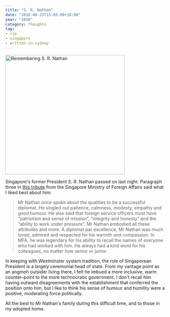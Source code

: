 ```yaml
---
title: "S. R. Nathan"
date: "2016-08-23T15:05:00+10:00"
year: "2016"
category: Thoughts
tag:
- rip
- singapore
- written-in-sydney
---
```

<img src="https://rubenerd.com/files/2016/srnathan.jpg" srcset="https://rubenerd.com/files/2016/srnathan.jpg 1x, https://rubenerd.com/files/2016/srnathan@2x.jpg 2x" alt="Remembering S. R. Nathan" style="width:375px" /></p>

Singapore's former President S. R. Nathan passed on last night. Paragraph three in [this tribute] from the Singapore Ministry of Foreign Affairs said what I liked best about him:

> Mr Nathan once spoke about the qualities to be a successful diplomat.  He singled out patience, calmness, modesty, empathy and good humour. He also said that foreign service officers must have “patriotism and sense of mission”, “integrity and honesty” and the “ability to work under pressure”.  Mr Nathan embodied all these attributes and more.  A diplomat par excellence, Mr Nathan was much loved, admired and respected for his warmth and compassion.  In MFA, he was legendary for his ability to recall the names of everyone who had worked with him.  He always had a kind word for his colleagues, no matter how senior or junior.

In keeping with Westminster system tradition, the role of Singaporean President is a largely ceremonial head of state. From my vantage point as an angmoh outsider living there, I felt he imbued a more inclusive, warm counter–point to the more technocratic government. I don't recall him having outward disagreements with the establishment that conferred the position onto him, but I like to think his sense of humour and humility were a positive, moderating force politically.

All the best to Mr Nathan's family during this difficult time, and to those in my adopted home.

[this tribute]: https://www.mfa.gov.sg/content/mfa/media_centre/press_room/if/2016/201608/tribute_SRNathan.html

